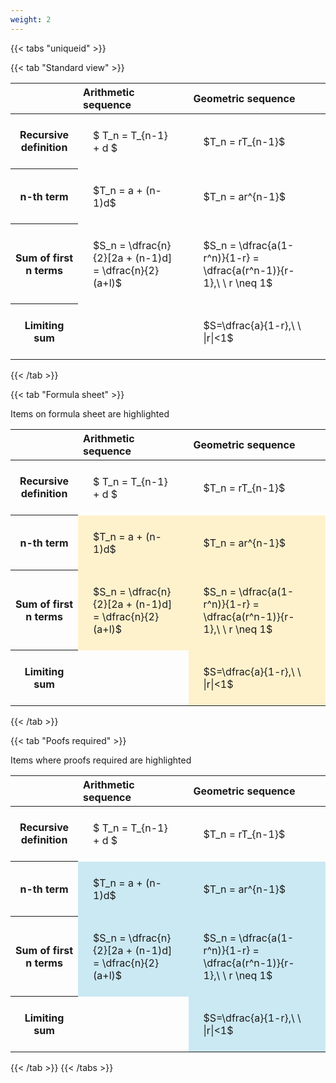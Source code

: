 ```yaml
---
weight: 2
---
```


{{< tabs "uniqueid" >}}

{{< tab "Standard view" >}}

<style type="text/css">
#T_9ead6 th.col_heading {
  text-align: left;
  font-size: 1em;
}
#T_9ead6 td {
  text-align: left;
  font-size: 1em;
  padding: 1.5em;
}
</style>
<table id="T_9ead6">
  <thead>
    <tr>
      <th class="blank level0" >&nbsp;</th>
      <th id="T_9ead6_level0_col0" class="col_heading level0 col0" >Arithmetic sequence</th>
      <th id="T_9ead6_level0_col1" class="col_heading level0 col1" >Geometric sequence</th>
    </tr>
  </thead>
  <tbody>
    <tr>
      <th id="T_9ead6_level0_row0" class="row_heading level0 row0" >Recursive definition</th>
      <td id="T_9ead6_row0_col0" class="data row0 col0" >$ T_n = T_{n-1} + d $</td>
      <td id="T_9ead6_row0_col1" class="data row0 col1" >$T_n = rT_{n-1}$</td>
    </tr>
    <tr>
      <th id="T_9ead6_level0_row1" class="row_heading level0 row1" >n-th term</th>
      <td id="T_9ead6_row1_col0" class="data row1 col0" >$T_n = a + (n-1)d$</td>
      <td id="T_9ead6_row1_col1" class="data row1 col1" >$T_n = ar^{n-1}$</td>
    </tr>
    <tr>
      <th id="T_9ead6_level0_row2" class="row_heading level0 row2" >Sum of first n terms</th>
      <td id="T_9ead6_row2_col0" class="data row2 col0" >$S_n = \dfrac{n}{2}[2a + (n-1)d] = \dfrac{n}{2}(a+l)$</td>
      <td id="T_9ead6_row2_col1" class="data row2 col1" >$S_n = \dfrac{a(1-r^n)}{1-r} = \dfrac{a(r^n-1)}{r-1},\ \  r \neq 1$</td>
    </tr>
    <tr>
      <th id="T_9ead6_level0_row3" class="row_heading level0 row3" >Limiting sum</th>
      <td id="T_9ead6_row3_col0" class="data row3 col0" ></td>
      <td id="T_9ead6_row3_col1" class="data row3 col1" >$S=\dfrac{a}{1-r},\ \ |r|<1$</td>
    </tr>
  </tbody>
</table>
{{< /tab >}}

{{< tab "Formula sheet" >}}

Items on formula sheet are highlighted 
<br>
<style type="text/css">
#T_a3001 th.col_heading {
  text-align: left;
  font-size: 1em;
}
#T_a3001 td {
  text-align: left;
  font-size: 1em;
  padding: 1.5em;
}
#T_a3001_row0_col0, #T_a3001_row0_col1, #T_a3001_row3_col0 {
  background-color: rgba(0,0,0,0);
}
#T_a3001_row1_col0, #T_a3001_row1_col1, #T_a3001_row2_col0, #T_a3001_row2_col1, #T_a3001_row3_col1 {
  background-color: rgba(255,194,10, 0.2);
}
</style>
<table id="T_a3001">
  <thead>
    <tr>
      <th class="blank level0" >&nbsp;</th>
      <th id="T_a3001_level0_col0" class="col_heading level0 col0" >Arithmetic sequence</th>
      <th id="T_a3001_level0_col1" class="col_heading level0 col1" >Geometric sequence</th>
    </tr>
  </thead>
  <tbody>
    <tr>
      <th id="T_a3001_level0_row0" class="row_heading level0 row0" >Recursive definition</th>
      <td id="T_a3001_row0_col0" class="data row0 col0" >$ T_n = T_{n-1} + d $</td>
      <td id="T_a3001_row0_col1" class="data row0 col1" >$T_n = rT_{n-1}$</td>
    </tr>
    <tr>
      <th id="T_a3001_level0_row1" class="row_heading level0 row1" >n-th term</th>
      <td id="T_a3001_row1_col0" class="data row1 col0" >$T_n = a + (n-1)d$</td>
      <td id="T_a3001_row1_col1" class="data row1 col1" >$T_n = ar^{n-1}$</td>
    </tr>
    <tr>
      <th id="T_a3001_level0_row2" class="row_heading level0 row2" >Sum of first n terms</th>
      <td id="T_a3001_row2_col0" class="data row2 col0" >$S_n = \dfrac{n}{2}[2a + (n-1)d] = \dfrac{n}{2}(a+l)$</td>
      <td id="T_a3001_row2_col1" class="data row2 col1" >$S_n = \dfrac{a(1-r^n)}{1-r} = \dfrac{a(r^n-1)}{r-1},\ \  r \neq 1$</td>
    </tr>
    <tr>
      <th id="T_a3001_level0_row3" class="row_heading level0 row3" >Limiting sum</th>
      <td id="T_a3001_row3_col0" class="data row3 col0" ></td>
      <td id="T_a3001_row3_col1" class="data row3 col1" >$S=\dfrac{a}{1-r},\ \ |r|<1$</td>
    </tr>
  </tbody>
</table>
{{< /tab >}}

{{< tab "Poofs required" >}}

Items where proofs required are highlighted 
<br>
<style type="text/css">
#T_45253 th.col_heading {
  text-align: left;
  font-size: 1em;
}
#T_45253 td {
  text-align: left;
  font-size: 1em;
  padding: 1.5em;
}
#T_45253_row0_col0, #T_45253_row0_col1, #T_45253_row3_col0 {
  background-color: rgba(0,0,0,0);
}
#T_45253_row1_col0, #T_45253_row1_col1, #T_45253_row2_col0, #T_45253_row2_col1, #T_45253_row3_col1 {
  background-color: rgba(0,150,200, 0.2);
}
</style>
<table id="T_45253">
  <thead>
    <tr>
      <th class="blank level0" >&nbsp;</th>
      <th id="T_45253_level0_col0" class="col_heading level0 col0" >Arithmetic sequence</th>
      <th id="T_45253_level0_col1" class="col_heading level0 col1" >Geometric sequence</th>
    </tr>
  </thead>
  <tbody>
    <tr>
      <th id="T_45253_level0_row0" class="row_heading level0 row0" >Recursive definition</th>
      <td id="T_45253_row0_col0" class="data row0 col0" >$ T_n = T_{n-1} + d $</td>
      <td id="T_45253_row0_col1" class="data row0 col1" >$T_n = rT_{n-1}$</td>
    </tr>
    <tr>
      <th id="T_45253_level0_row1" class="row_heading level0 row1" >n-th term</th>
      <td id="T_45253_row1_col0" class="data row1 col0" >$T_n = a + (n-1)d$</td>
      <td id="T_45253_row1_col1" class="data row1 col1" >$T_n = ar^{n-1}$</td>
    </tr>
    <tr>
      <th id="T_45253_level0_row2" class="row_heading level0 row2" >Sum of first n terms</th>
      <td id="T_45253_row2_col0" class="data row2 col0" >$S_n = \dfrac{n}{2}[2a + (n-1)d] = \dfrac{n}{2}(a+l)$</td>
      <td id="T_45253_row2_col1" class="data row2 col1" >$S_n = \dfrac{a(1-r^n)}{1-r} = \dfrac{a(r^n-1)}{r-1},\ \  r \neq 1$</td>
    </tr>
    <tr>
      <th id="T_45253_level0_row3" class="row_heading level0 row3" >Limiting sum</th>
      <td id="T_45253_row3_col0" class="data row3 col0" ></td>
      <td id="T_45253_row3_col1" class="data row3 col1" >$S=\dfrac{a}{1-r},\ \ |r|<1$</td>
    </tr>
  </tbody>
</table>
{{< /tab >}}
{{< /tabs >}}